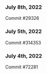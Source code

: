 ### July 8th, 2022

Commit #29326

### July 5th, 2022

Commit #314353


### July 4th, 2022

Commit #72281
